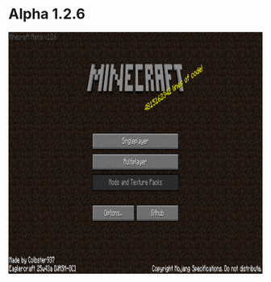 # Alpha 1.2.6
<img width="854" height="480" alt="image" src="https://raw.githubusercontent.com/EaglerPorts/a1.2.6/refs/heads/main/img/mainmenu.png" />